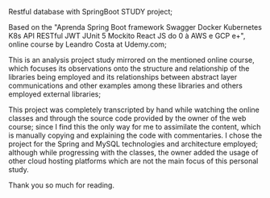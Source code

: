 Restful database with SpringBoot STUDY project;

  Based on the "Aprenda Spring Boot framework Swagger Docker Kubernetes K8s API RESTful JWT JUnit 5 Mockito React JS do 0 à AWS e GCP e+", online course by Leandro Costa at Udemy.com;

  This is an analysis project study mirrored on the mentioned online course, which focuses its observations onto the structure and relationship of the libraries being employed and its relationships between abstract layer communications and other examples among these libraries and others employed external libraries;

  This project was completely transcripted by hand while watching the online classes and through the source code provided by the owner of the web course; since I find this the only way for me to assimilate the content, which is manually copying and explaining the code with commentaries. I chose the project for the Spring and MySQL technologies and architecture employed; although while progressing with the classes, the owner added the usage of other cloud hosting platforms which are not the main focus of this  personal study.
  
  Thank you so much for reading.